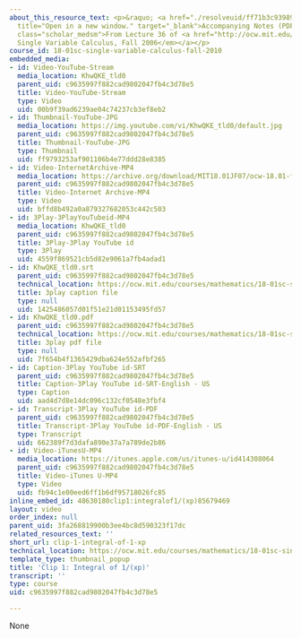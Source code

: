 ```yaml
---
about_this_resource_text: <p>&raquo; <a href="./resolveuid/ff71b3c9398957eca43864994760b4a7"
  title="Open in a new window." target="_blank">Accompanying Notes (PDF)</a></p> <p
  class="scholar_medsm">From Lecture 36 of <a href="http://ocw.mit.edu/courses/mathematics/18-01-single-variable-calculus-fall-2006/video-lectures/"><em>18.01
  Single Variable Calculus, Fall 2006</em></a></p>
course_id: 18-01sc-single-variable-calculus-fall-2010
embedded_media:
- id: Video-YouTube-Stream
  media_location: KhwQKE_tld0
  parent_uid: c9635997f882cad9802047fb4c3d78e5
  title: Video-YouTube-Stream
  type: Video
  uid: 00b9f39ad6239ae04c74237cb3ef8eb2
- id: Thumbnail-YouTube-JPG
  media_location: https://img.youtube.com/vi/KhwQKE_tld0/default.jpg
  parent_uid: c9635997f882cad9802047fb4c3d78e5
  title: Thumbnail-YouTube-JPG
  type: Thumbnail
  uid: ff9793253af901106b4e77ddd28e8385
- id: Video-InternetArchive-MP4
  media_location: https://archive.org/download/MIT18.01JF07/ocw-18.01-f07-lec36_300k.mp4
  parent_uid: c9635997f882cad9802047fb4c3d78e5
  title: Video-Internet Archive-MP4
  type: Video
  uid: bffd8b492a0a879327682053c442c503
- id: 3Play-3PlayYouTubeid-MP4
  media_location: KhwQKE_tld0
  parent_uid: c9635997f882cad9802047fb4c3d78e5
  title: 3Play-3Play YouTube id
  type: 3Play
  uid: 4559f869521cb5d82e9061a7fb4adad1
- id: KhwQKE_tld0.srt
  parent_uid: c9635997f882cad9802047fb4c3d78e5
  technical_location: https://ocw.mit.edu/courses/mathematics/18-01sc-single-variable-calculus-fall-2010/unit-5-exploring-the-infinite/part-a-lhospitals-rule-and-improper-integrals/session-91-improper-integrals/clip-1-integral-of-1-xp/KhwQKE_tld0.srt
  title: 3play caption file
  type: null
  uid: 1425486057d01f51e21d01153495fd57
- id: KhwQKE_tld0.pdf
  parent_uid: c9635997f882cad9802047fb4c3d78e5
  technical_location: https://ocw.mit.edu/courses/mathematics/18-01sc-single-variable-calculus-fall-2010/unit-5-exploring-the-infinite/part-a-lhospitals-rule-and-improper-integrals/session-91-improper-integrals/clip-1-integral-of-1-xp/KhwQKE_tld0.pdf
  title: 3play pdf file
  type: null
  uid: 7f654b4f1365429dba624e552afbf265
- id: Caption-3Play YouTube id-SRT
  parent_uid: c9635997f882cad9802047fb4c3d78e5
  title: Caption-3Play YouTube id-SRT-English - US
  type: Caption
  uid: aad4d7d8e14dc096c132cf0548e3fbf4
- id: Transcript-3Play YouTube id-PDF
  parent_uid: c9635997f882cad9802047fb4c3d78e5
  title: Transcript-3Play YouTube id-PDF-English - US
  type: Transcript
  uid: 662389f7d3dafa890e37a7a789de2b86
- id: Video-iTunesU-MP4
  media_location: https://itunes.apple.com/us/itunes-u/id414308064
  parent_uid: c9635997f882cad9802047fb4c3d78e5
  title: Video-iTunes U-MP4
  type: Video
  uid: fb94c1e00eed6ff1b6df95718026fc85
inline_embed_id: 48630180clip1:integralof1/(xp)85679469
layout: video
order_index: null
parent_uid: 3fa268819900b3ee4bc8d590323f17dc
related_resources_text: ''
short_url: clip-1-integral-of-1-xp
technical_location: https://ocw.mit.edu/courses/mathematics/18-01sc-single-variable-calculus-fall-2010/unit-5-exploring-the-infinite/part-a-lhospitals-rule-and-improper-integrals/session-91-improper-integrals/clip-1-integral-of-1-xp
template_type: thumbnail_popup
title: 'Clip 1: Integral of 1/(xp)'
transcript: ''
type: course
uid: c9635997f882cad9802047fb4c3d78e5

---
```

None